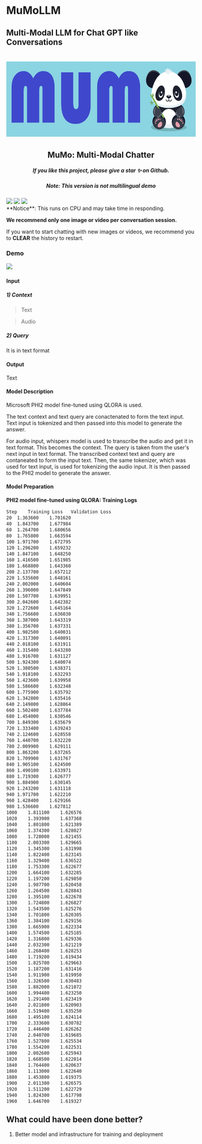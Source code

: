 # MuMoLLM
## Multi-Modal LLM for Chat GPT like Conversations

<div align="center" background-color="#8bd4e2">
    <h1 align="center"><a href="https://github.com/garima-mahato/MuMoLLM"><img src="https://raw.githubusercontent.com/garima-mahato/MuMoLLM/main/images/mumo_logo.png", alt="MuMo" border="0" style="margin: 0 auto; height: 200px;" /></a> </h1>
    <h2 align="center"> MuMo: Multi-Modal Chatter </h2>
    <h5 align="center"> If you like this project, please give a star ✨ on Github.  </h2>
    <h5 align="center"> Note: This version is not multilingual demo </h5>
    <div align="center">
        <div style="display:flex; gap: 0.25rem;" align="center">
            <a href='https://github.com/garima-mahato/MuMoLLM'><img src='https://img.shields.io/badge/Github-Code-blue'></a>
            <a href='https://github.com/garima-mahato/MuMoLLM/stargazers'><img src='https://img.shields.io/github/stars/garima-mahato/MuMoLLM.svg?style=social'></a>
            <a href='https://www.youtube.com/watch?v=0DCZLFmnV0s'><img src='https://img.shields.io/badge/youtube-badge'></a>
        </div>
    </div>
</div>
**Notice**: This runs on CPU and may take time in responding.

**We recommend only one image or video per conversation session.** 

If you want to start chatting with new images or videos, we recommend you to **CLEAR** the history to restart.

### Demo

[![](https://img.youtube.com/vi/0DCZLFmnV0s/0.jpg)](https://www.youtube.com/watch?v=0DCZLFmnV0s)


#### Input

##### 1) Context

> Text

> Audio

##### 2) Query

It is in text format

#### Output

Text

#### Model Description

Microsoft PHI2 model fine-tuned using QLORA is used.

The text context and text query are conactenated to form the text input. Text input is tokenized and then passed into this model to generate the answer. 

For audio input, whisperx model is used to transcribe the audio and get it in text format. This becomes the context. The query is taken from the user's next input in text format. The transcribed context text and query are contaneated to form the input text. Then, the same tokenizer, which was used for text input, is used for tokenizing the audio input. It is then passed to the PHI2 model to generate the answer.


#### Model Preparation

<b>PHI2 model fine-tuned using QLORA: Training Logs</b>

```
Step	Training Loss	Validation Loss
20	1.363600	1.701620
40	1.843700	1.677984
60	1.264700	1.680656
80	1.765800	1.663594
100	1.971700	1.672795
120	1.296200	1.659232
140	1.847100	1.648250
160	1.416500	1.651985
180	1.668800	1.643360
200	2.137700	1.657212
220	1.535600	1.648161
240	2.002000	1.640604
260	1.396000	1.647849
280	1.507700	1.639951
300	2.042600	1.642382
320	1.272600	1.645164
340	1.756600	1.636030
360	1.387000	1.643319
380	1.356700	1.637331
400	1.982500	1.640031
420	1.317300	1.640891
440	2.018100	1.631911
460	1.315400	1.643280
480	1.916700	1.631127
500	1.924300	1.640074
520	1.380500	1.638371
540	1.918100	1.632293
560	1.423600	1.639958
580	1.586600	1.632348
600	1.775900	1.635792
620	1.342800	1.635416
640	2.149800	1.628864
660	1.502400	1.637784
680	1.454000	1.630546
700	1.849300	1.635679
720	1.333400	1.639243
740	2.124600	1.628558
760	1.440700	1.632220
780	2.009900	1.629111
800	1.863200	1.637265
820	1.709900	1.631767
840	1.905100	1.624500
860	1.490100	1.633971
880	1.719300	1.626777
900	1.884900	1.630145
920	1.243200	1.631118
940	1.971700	1.622210
960	1.428400	1.629166
980	1.536600	1.627812
1000	1.811100	1.626576
1020	1.393900	1.637368
1040	1.801800	1.621389
1060	1.374300	1.628027
1080	1.728000	1.621455
1100	2.003300	1.629665
1120	1.345300	1.631998
1140	1.822400	1.623145
1160	1.329400	1.636522
1180	1.753300	1.622677
1200	1.664100	1.632285
1220	1.197200	1.629850
1240	1.987700	1.620458
1260	1.264500	1.628843
1280	1.395100	1.622678
1300	1.724800	1.626827
1320	1.543500	1.625276
1340	1.701800	1.620305
1360	1.384100	1.629156
1380	1.665900	1.622334
1400	1.574500	1.625185
1420	1.316800	1.629336
1440	2.032300	1.621219
1460	1.268400	1.628253
1480	1.719200	1.619434
1500	1.825700	1.629663
1520	1.187200	1.631416
1540	1.911900	1.619950
1560	1.326500	1.630483
1580	1.882000	1.621072
1600	1.994400	1.623250
1620	1.291400	1.623419
1640	2.021800	1.620903
1660	1.519400	1.635250
1680	1.495100	1.624114
1700	2.333600	1.630782
1720	1.446400	1.626262
1740	2.040700	1.619685
1760	1.527800	1.625534
1780	1.554200	1.622531
1800	2.002600	1.625943
1820	1.668500	1.622014
1840	1.764400	1.620637
1860	1.113000	1.622640
1880	1.453800	1.619375
1900	2.011300	1.626575
1920	1.511200	1.622729
1940	1.824300	1.617798
1960	1.646700	1.619327
```


## What could have been done better?

1) Better model and infrastructure for training and deployment
